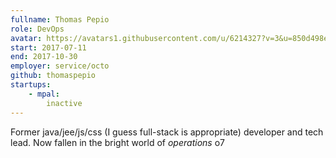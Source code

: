 ```yaml
---
fullname: Thomas Pepio
role: DevOps
avatar: https://avatars1.githubusercontent.com/u/6214327?v=3&u=850d498eb3c255c6ea3bdc630db7ea93628fcee6&s=400
start: 2017-07-11
end: 2017-10-30
employer: service/octo
github: thomaspepio
startups:
    - mpal:
        inactive
---
```


Former java/jee/js/css (I guess full-stack is appropriate) developer and tech lead.
Now fallen in the bright world of *operations* o7
